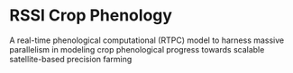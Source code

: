 # RSSI Crop Phenology
A real-time phenological computational (RTPC) model to harness massive parallelism in modeling crop phenological progress towards scalable satellite-based precision farming
